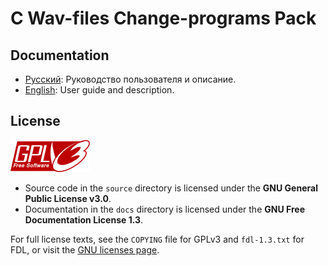 # C Wav-files Change-programs Pack

## Documentation
- [Русский](./docs/README_ru.md): Руководство пользователя и описание.
- [English](./docs/README_en.md): User guide and description.


## License
![GPLv3](./images/gplv3-127x51.png)

- Source code in the `source` directory is licensed under the **GNU General Public License v3.0**.  
- Documentation in the `docs` directory is licensed under the **GNU Free Documentation License 1.3**.

For full license texts, see the `COPYING` file for GPLv3 and `fdl-1.3.txt` for FDL, or visit the [GNU licenses page](https://www.gnu.org/licenses/).

